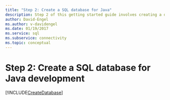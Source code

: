 ```yaml
---
title: "Step 2: Create a SQL database for Java"
description: Step 2 of this getting started guide involves creating a database in SQL Server or Azure SQL Database for use in this Java sample.
author: David-Engel
ms.author: v-davidengel
ms.date: 01/19/2017
ms.service: sql
ms.subservice: connectivity
ms.topic: conceptual
---
```

# Step 2: Create a SQL database for Java development

[!INCLUDE[CreateDatabase](../../includes/createdatabase.md)]
